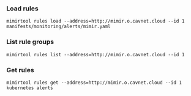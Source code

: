 ### Load rules

```shell
mimirtool rules load --address=http://mimir.o.cavnet.cloud --id 1 manifests/monitoring/alerts/mimir.yaml
```

### List rule groups

```shell
mimirtool rules list --address=http://mimir.o.cavnet.cloud --id 1
```

### Get rules

```shell
mimirtool rules get --address=http://mimir.o.cavnet.cloud --id 1 kubernetes alerts
```